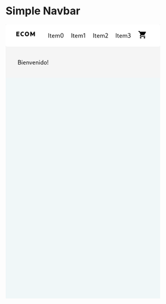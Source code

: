 # Simple Navbar

![Screenshot](https://raw.githubusercontent.com/sovejero/ecom/navbar/public/screen-landing.png)